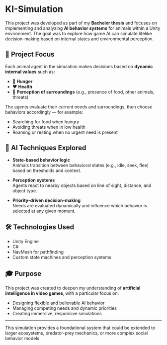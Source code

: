 # KI-Simulation
This project was developed as part of my **Bachelor thesis** and focuses on implementing and analyzing **AI behavior systems** for animals within a Unity environment. The goal was to explore how game AI can simulate lifelike decision-making based on internal states and environmental perception.

## 🎯 Project Focus

Each animal agent in the simulation makes decisions based on **dynamic internal values** such as:

- 🥩 **Hunger**
- ❤️ **Health**
- 👀 **Perception of surroundings** (e.g., presence of food, other animals, threats)

The agents evaluate their current needs and surroundings, then choose behaviors accordingly — for example:  
- Searching for food when hungry  
- Avoiding threats when in low health  
- Roaming or resting when no urgent need is present

## 🧠 AI Techniques Explored

- **State-based behavior logic**  
  Animals transition between behavioral states (e.g., idle, seek, flee) based on thresholds and context.

- **Perception systems**  
  Agents react to nearby objects based on line of sight, distance, and object type.

- **Priority-driven decision-making**  
  Needs are evaluated dynamically and influence which behavior is selected at any given moment.

## 🛠️ Technologies Used

- Unity Engine
- C#
- NavMesh for pathfinding
- Custom state machines and perception systems

## 🎓 Purpose

This project was created to deepen my understanding of **artificial intelligence in video games**, with a particular focus on:
- Designing flexible and believable AI behavior
- Managing competing needs and dynamic priorities
- Creating immersive, responsive simulations

---

This simulation provides a foundational system that could be extended to larger ecosystems, predator-prey mechanics, or more complex social behavior models.

